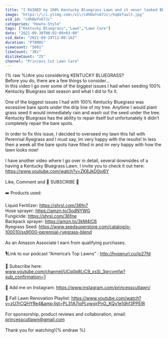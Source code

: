 ```yaml
---
title: "I RUINED my 100% Kentucky Bluegrass Lawn and it never looked BETTER"
image: "https:\/\/i.ytimg.com\/vi\/c4hDwYv67Jc\/hqdefault.jpg"
vid_id: "c4hDwYv67Jc"
categories: "Howto-Style"
tags: ["Kentucky Bluegrass","Lawn","Lawn Care"]
date: "2021-09-30T08:02:09+03:00"
vid_date: "2021-09-29T12:00:16Z"
duration: "PT8M8S"
viewcount: "5081"
likeCount: "381"
dislikeCount: "25"
channel: "Princess Cut Lawn Care"
---
```

{% raw %}Are you considering KENTUCKY BLUEGRASS?<br />Before you do, there are a few things to consider…<br />In this video I go over some of the biggest issues I had when seeding 100% Kentucky Bluegrass last season and what I did to fix it.<br /><br />One of the biggest issues I had with 100% Kentucky Bluegrass was excessive bare spots under the drip line of my tree. Anytime I would plant grass seed it would immediately rain and wash out the seed under the tree. Kentucky Bluegrass has the ability to repair itself but unfortunately it didn’t completely repair the bare spots.<br /><br />In order to fix this issue, I decided to overseed my lawn this fall with Perennial Ryegrass and I must say, Im very happy with the results! In less then a week all the bare spots have filled in and im very happy with how the lawn looks now!<br /><br />I have another video where I go over in detail, several downsides of a having a Kentucky Bluegrass Lawn. I invite you to check it out here: <a rel="nofollow" target="blank" href="https://www.youtube.com/watch?v=ZK8JkD0oi6Y">https://www.youtube.com/watch?v=ZK8JkD0oi6Y</a><br /><br />Like, Comment and 🔴 SUBSCRIBE 🔴<br /><br />➡️ Products used:<br /><br />Liquid Fertilizer:  <a rel="nofollow" target="blank" href="https://shrsl.com/36fn7">https://shrsl.com/36fn7</a><br />Hose sprayer:  <a rel="nofollow" target="blank" href="https://amzn.to/3odNYWG">https://amzn.to/3odNYWG</a><br />Fungicide:  <a rel="nofollow" target="blank" href="https://shrsl.com/36fne">https://shrsl.com/36fne</a><br />Backpack sprayer:  <a rel="nofollow" target="blank" href="https://amzn.to/3kM4IC6">https://amzn.to/3kM4IC6</a><br />Ryegrass Seed:  <a rel="nofollow" target="blank" href="https://www.seedsuperstore.com/catalog/p-100010/ss9000-perennial-ryegrass-blend">https://www.seedsuperstore.com/catalog/p-100010/ss9000-perennial-ryegrass-blend</a><br /><br />As an Amazon Associate I earn from qualifying purchases.<br /><br />🎙️Link to our podcast “America’s Top Lawns” : <a rel="nofollow" target="blank" href="http://hyperurl.co/jp27fd">http://hyperurl.co/jp27fd</a><br /><br />🔔  Subscribe here: www.youtube.com/channel/UCq0p8LiC9_xsSi_3qrcvm1w?sub_confirmation=1<br /><br />📸  Add me on Instagram: <a rel="nofollow" target="blank" href="https://www.instagram.com/princesscutlawn/">https://www.instagram.com/princesscutlawn/</a><br /><br />🔴  Fall Lawn Renovation Playlist: <a rel="nofollow" target="blank" href="https://www.youtube.com/watch?v=zU7rCQHYRe4&amp;list=PL31A7ioPLywxirPnG_KQy1e1dhf3PPElR">https://www.youtube.com/watch?v=zU7rCQHYRe4&amp;list=PL31A7ioPLywxirPnG_KQy1e1dhf3PPElR</a><br /><br />For sponsorship, product reviews and collaboration,  email: <br />princesscutlawn@gmail.com    <br /><br />Thank you for watching!{% endraw %}
